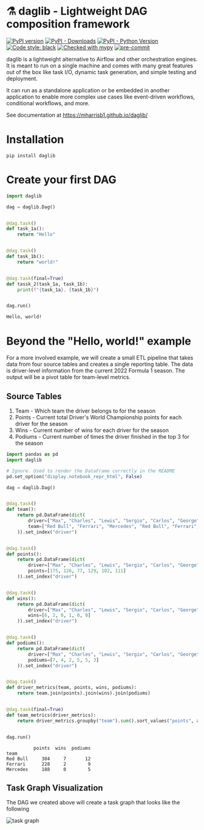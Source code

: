 # ⚗️ daglib - Lightweight DAG composition framework

[![PyPI version](https://badge.fury.io/py/daglib.svg)](https://badge.fury.io/py/daglib)
[![PyPI - Downloads](https://img.shields.io/pypi/dm/daglib)](https://pypi.org/project/daglib/)
[![PyPI - Python Version](https://img.shields.io/pypi/pyversions/daglib.svg)](https://pypi.org/project/daglib/)
[![Code style: black](https://img.shields.io/badge/code%20style-black-000000.svg)](https://github.com/ambv/black)
[![Checked with mypy](https://img.shields.io/badge/mypy-checked-blue.svg)](https://mypy.readthedocs.io/en/stable/)
[![pre-commit](https://img.shields.io/badge/pre--commit-enabled-brightgreen?logo=pre-commit&logoColor=white)](https://github.com/pre-commit/pre-commit)

daglib is a lightweight alternative to Airflow and other orchestration engines. It is meant to run on a single machine and comes with many great features out of the box like task I/O, dynamic task generation, and simple testing and deployment.

It can run as a standalone application or be embedded in another application to enable more complex use cases like event-driven workflows, conditional workflows, and more.

See documentation at https://mharrisb1.github.io/daglib/

# Installation

```shell
pip install daglib
```

# Create your first DAG


```python
import daglib

dag = daglib.Dag()


@dag.task()
def task_1a():
    return "Hello"


@dag.task()
def task_1b():
    return "world!"


@dag.task(final=True)
def tassk_2(task_1a, task_1b):
    print(f"{task_1a}, {task_1b}")


dag.run()
```

    Hello, world!


# Beyond the "Hello, world!" example

For a more involved example, we will create a small ETL pipeline that takes data from four source tables and creates a single reporting table. The data is driver-level information from the current 2022 Formula 1 season. The output will be a pivot table for team-level metrics.

## Source Tables

1. Team - Which team the driver belongs to for the season
2. Points - Current total Driver's World Championship points for each driver for the season
3. Wins - Current number of wins for each driver for the season
4. Podiums - Current number of times the driver finished in the top 3 for the season


```python
import pandas as pd
import daglib

# Ignore. Used to render the DataFrame correctly in the README
pd.set_option("display.notebook_repr_html", False)

dag = daglib.Dag()


@dag.task()
def team():
    return pd.DataFrame(dict(
        driver=["Max", "Charles", "Lewis", "Sergio", "Carlos", "George"],
        team=["Red Bull", "Ferrari", "Mercedes", "Red Bull", "Ferrari", "Mercedes"],
    )).set_index("driver")


@dag.task()
def points():
    return pd.DataFrame(dict(
        driver=["Max", "Charles", "Lewis", "Sergio", "Carlos", "George"],
        points=[175, 126, 77, 129, 102, 111]
    )).set_index("driver")


@dag.task()
def wins():
    return pd.DataFrame(dict(
        driver=["Max", "Charles", "Lewis", "Sergio", "Carlos", "George"],
        wins=[6, 2, 0, 1, 0, 0]
    )).set_index("driver")


@dag.task()
def podiums():
    return pd.DataFrame(dict(
        driver=["Max", "Charles", "Lewis", "Sergio", "Carlos", "George"],
        podiums=[7, 4, 2, 5, 5, 3]
    )).set_index("driver")


@dag.task()
def driver_metrics(team, points, wins, podiums):
    return team.join(points).join(wins).join(podiums)


@dag.task(final=True)
def team_metrics(driver_metrics):
    return driver_metrics.groupby("team").sum().sort_values("points", ascending=False)


dag.run()
```




              points  wins  podiums
    team                           
    Red Bull     304     7       12
    Ferrari      228     2        9
    Mercedes     188     0        5



## Task Graph Visualization

The DAG we created above will create a task graph that looks like the following

![task graph](https://storage.googleapis.com/daglib-image-assets/example-dag.png)
